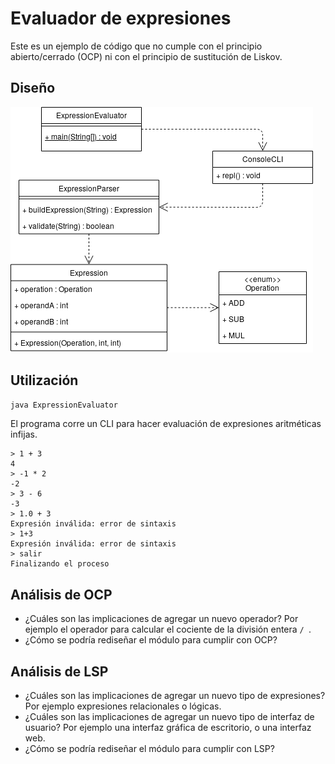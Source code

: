 # Evaluador de expresiones

Este es un ejemplo de código que no cumple con el principio abierto/cerrado (OCP) ni con el principio de sustitución de Liskov.

## Diseño ##

![Diagrama de clase](./SOLID-OCP-LSP.png)

## Utilización ##

```bash
java ExpressionEvaluator
```

El programa corre un CLI para hacer evaluación de expresiones aritméticas infijas.

```
> 1 + 3
4
> -1 * 2
-2
> 3 - 6
-3
> 1.0 + 3
Expresión inválida: error de sintaxis
> 1+3
Expresión inválida: error de sintaxis
> salir
Finalizando el proceso
```

## Análisis de OCP ##

* ¿Cuáles son las implicaciones de agregar un nuevo operador? Por ejemplo el operador para calcular el cociente de la división entera `/ `.
* ¿Cómo se podría rediseñar el módulo para cumplir con OCP?

## Análisis de LSP ##

* ¿Cuáles son las implicaciones de agregar un nuevo tipo de expresiones? Por ejemplo expresiones relacionales o lógicas.
* ¿Cuáles son las implicaciones de agregar un nuevo tipo de interfaz de usuario? Por ejemplo una interfaz gráfica de escritorio, o una interfaz web.
* ¿Cómo se podría rediseñar el módulo para cumplir con LSP?

